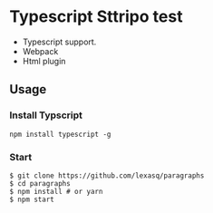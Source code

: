 # Typescript Sttripo test

- Typescript support.
- Webpack
- Html plugin

## Usage

### Install Typscript

```
npm install typescript -g
```

### Start

```
$ git clone https://github.com/lexasq/paragraphs
$ cd paragraphs
$ npm install # or yarn
$ npm start
```